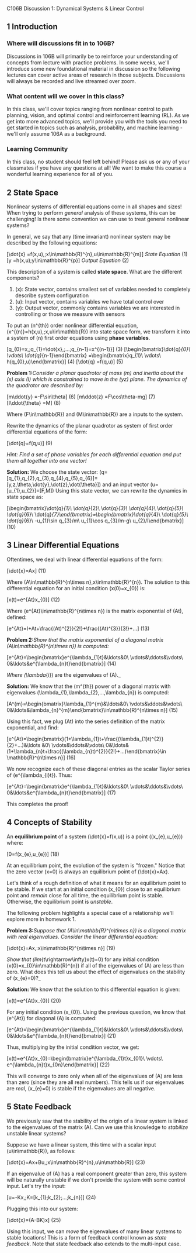 C106B Discussion 1: Dynamical Systems & Linear Control

## 1 Introduction

### Where will discussions fit in to 106B?

Discussions in 106B will primarily be to reinforce your understanding of concepts from lecture with practice problems. In some weeks, we'll introduce some new foundational material in discussion so the following lectures can cover active areas of research in those subjects. Discussions will always be recorded and live streamed over zoom.

### What content will we cover in this class?

In this class, we'll cover topics ranging from nonlinear control to path planning, vision, and optimal control and reinforcement learning (RL). As we get into more advanced topics, we'll provide you with the tools you need to get started in topics such as analysis, probability, and machine learning - we'll only assume 106A as a background.

### Learning Community

In this class, no student should feel left behind! Please ask us or any of your classmates if you have any questions at all! We want to make this course a wonderful learning experience for all of you.

## 2 State Space

Nonlinear systems of differential equations come in all shapes and sizes! When trying to perform _general_ analysis of these systems, this can be challenging! Is there some convention we can use to treat general nonlinear systems?

In general, we say that any (time invariant) nonlinear system may be described by the following equations:

\[\dot{x} =f(x,u),\;x\in\mathbb{R}^{n},u\in\mathbb{R}^{m}\] _State Equation_ (1) \[y =h(x,u)\;y\in\mathbb{R}^{p}\] _Output Equation_ (2)

This description of a system is called **state space**. What are the different components?

1. \(x\): State vector, contains smallest set of variables needed to completely describe system configuration
2. \(u\): Input vector, contains variables we have total control over
3. \(y\): Output vector, commonly contains variables we are interested in controlling or those we measure with sensors

To put an \(n^{th}\) order nonlinear differential equation, \(x^{(n)}=h(x,u),\;x,u\in\mathbb{R}\) into state space form, we transform it into a system of \(n\) first order equations using **phase variables**.

\[q_{0}=x,\;q_{1}=\dot{x},\;...\;q_{n-1}=x^{(n-1)}\] (3) \[\begin{bmatrix}\dot{q}_{0}\\ \vdots\\ \dot{q}_{n-1}\end{bmatrix} =\begin{bmatrix}q_{1}\\ \vdots\\ h(q_{0},u)\end{bmatrix}\] (4) \[\dot{q} =f(q,u)\] (5)

**Problem 1:**_Consider a planar quadrotor of mass \(m\) and inertia about the \(x\) axis \(I\) which is constrained to move in the \(yz\) plane. The dynamics of the quadrotor are described by:_

\[m\ddot{y} =-F\sin\theta\] (6) \[m\ddot{z} =F\cos\theta-mg\] (7) \[I\ddot{\theta} =M\] (8)

Where \(F\in\mathbb{R}\) and \(M\in\mathbb{R}\) are a inputs to the system.

Rewrite the dynamics of the planar quadrotor as system of first order differential equations of the form:

\[\dot{q}=f(q,u)\] (9)

_Hint: Find a set of phase variables for each differential equation and put them all together into one vector!_

**Solution:** We choose the state vector: \(q=[q_{1},q_{2},q_{3},q_{4},q_{5},q_{6}]=[y,z,\theta,\dot{y},\dot{z},\dot{\theta}]\) and an input vector \(u=[u_{1},u_{2}]=[F,M]\) Using this state vector, we can rewrite the dynamics in state space as:

\[\begin{bmatrix}\dot{q}_{1}\\ \dot{q}_{2}\\ \dot{q}_{3}\\ \dot{q}_{4}\\ \dot{q}_{5}\\ \dot{q}_{6}\\ \dot{q}_{7}\end{bmatrix}=\begin{bmatrix}\dot{q}_{4}\\ \dot{q}_{5}\\ \dot{q}_{6}\\ -u_{1}\sin q_{3}/m\\ u_{1}\cos q_{3}/m-g\\ u_{2}/I\end{bmatrix}\] (10)

## 3 Linear Differential Equations

Oftentimes, we deal with linear differential equations of the form:

\[\dot{x}=Ax\] (11)

Where \(A\in\mathbb{R}^{n\times n},x\in\mathbb{R}^{n}\). The solution to this differential equation for an initial condition \(x(0)=x_{0}\) is:

\[x(t)=e^{At}x_{0}\] (12)

Where \(e^{At}\in\mathbb{R}^{n\times n}\) is the matrix exponential of \(At\), defined:

\[e^{At}=I+At+\frac{(At)^{2}}{2!}+\frac{(At)^{3}}{3!}+...\] (13)

**Problem 2:**_Show that the matrix exponential of a diagonal matrix \(A\in\mathbb{R}^{n\times n}\) is computed:_

\[e^{At}=\begin{bmatrix}e^{\lambda_{1}t}&\ldots&0\\ \vdots&\ddots&\vdots\\ 0&\ldots&e^{\lambda_{n}t}\end{bmatrix}\] (14)

_Where \(\lambda_{i}\) are the eigenvalues of \(A\)._

**Solution:** We know that the \(m^{th}\) power of a diagonal matrix with eigenvalues \(\lambda_{1},\lambda_{2},...,\lambda_{n}\) is computed:

\[A^{m}=\begin{bmatrix}\lambda_{1}^{m}&\ldots&0\\ \vdots&\ddots&\vdots\\ 0&\ldots&\lambda_{n}^{m}\end{bmatrix}\in\mathbb{R}^{n\times n}\] (15)

Using this fact, we plug \(At\) into the series definition of the matrix exponential, and find:

\[e^{At}=\begin{bmatrix}(1+\lambda_{1}t+\frac{(\lambda_{1}t)^{2}}{2}+...)&\ldots &0\\ \vdots&\ddots&\vdots\\ 0&\ldots&(1+\lambda_{n}t+\frac{(\lambda_{n}t)^{2}}{2!}+...)\end{bmatrix}\in \mathbb{R}^{n\times n}\] (16)

We now recognize each of these diagonal entries as the scalar Taylor series of \(e^{\lambda_{i}t}\). Thus:

\[e^{At}=\begin{bmatrix}e^{\lambda_{1}t}&\ldots&0\\ \vdots&\ddots&\vdots\\ 0&\ldots&e^{\lambda_{n}t}\end{bmatrix}\] (17)

This completes the proof!

## 4 Concepts of Stability

An **equilibrium point** of a system \(\dot{x}=f(x,u)\) is a point \((x_{e},u_{e})\) where:

\[0=f(x_{e},u_{e})\] (18)

At an equilibrium point, the evolution of the system is "frozen." Notice that the zero vector \(x=0\) is always an equilibrium point of \(\dot{x}=Ax\).

Let's think of a rough definition of what it means for an equilibrium point to be stable. If we start at an initial condition \(x_{0}\) close to an equilibrium point and _remain_ close for all time, the equilibrium point is stable. Otherwise, the equilibrium point is _unstable_.

The following problem highlights a special case of a relationship we'll explore more in homework 1.

**Problem 3:**_Suppose that \(A\in\mathbb{R}^{n\times n}\) is a diagonal matrix with real eigenvalues. Consider the linear differential equation:_

\[\dot{x}=Ax,\:x\in\mathbb{R}^{n\times n}\] (19)

_Show that \(lim_{t\rightarrow\infty}x(t)=0\) for any initial condition \(x(0)=x_{0}\in\mathbb{R}^{n}\) if all of the eigenvalues of \(A\) are less than zero. What does this tell us about the effect of eigenvalues on the stability of \(x_{e}=0\)?_

**Solution:** We know that the solution to this differential equation is given:

\[x(t)=e^{At}x_{0}\] (20)

For any initial condition \(x_{0}\). Using the previous question, we know that \(e^{At}\) for diagonal \(A\) is computed:

\[e^{At}=\begin{bmatrix}e^{\lambda_{1}t}&\ldots&0\\ \vdots&\ddots&\vdots\\ 0&\ldots&e^{\lambda_{n}t}\end{bmatrix}\] (21)

Thus, multiplying by the initial condition vector, we get:

\[x(t)=e^{At}x_{0}=\begin{bmatrix}e^{\lambda_{1}t}x_{01}\\ \vdots\\ e^{\lambda_{n}t}x_{0n}\end{bmatrix}\] (22)

This will converge to zero only when all of the eigenvalues of \(A\) are less than zero (since they are all real numbers). This tells us if our eigenvalues are _real_, \(x_{e}=0\) is stable if the eigenvalues are all negative.

## 5 State Feedback

We previously saw that the stability of the origin of a linear system is linked to the eigenvalues of the matrix \(A\). Can we use this knowledge to _stabilize_ unstable linear systems?

Suppose we have a linear system, this time with a scalar input \(u\in\mathbb{R}\), as follows:

\[\dot{x}=Ax+Bu,\;x\in\mathbb{R}^{n},u\in\mathbb{R}\] (23)

If an eigenvalue of \(A\) has a real component greater than zero, this system will be naturally unstable if we don't provide the system with some control input. Let's try the input:

\[u=-Kx,\;K=[k_{1}\;k_{2}\;...\;k_{n}]\] (24)

Plugging this into our system:

\[\dot{x}=(A-BK)x\] (25)

Using this input, we can _move_ the eigenvalues of many linear systems to stable locations! This is a form of feedback control known as _state feedback_. Note that state feedback also extends to the multi-input case.